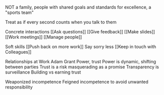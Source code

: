 NOT a family, people with shared goals and standards for excellence, a "sports team"

Treat as if every second counts when you talk to them

Concrete interactions
[[Ask questions]]
[[Give feedback]]
[[Make slides]]
[[Work meetings]]
[[Manage people]]

Soft skills
[[Push back on more work]]
Say sorry less
[[Keep in touch with Colleagues]]

Relationships at Work Adam Grant
Power, trust
Power is dynamic, shifting between parties
Trust is a risk masquerading as a promise
Transparency is surveillance
Building vs earning trust

Weaponized incompetence
Feigned incompetence to avoid unwanted responsibility